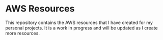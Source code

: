# AWS Resources
This repository contains the AWS resources that I have created for my personal projects.
It is a work in progress and will be updated as I create more resources.